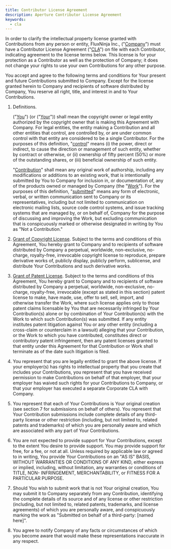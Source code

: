 ```yaml
---
title: Contributor License Agreement
description: Aperture Contributor License Agreement
keywords:
  - cla
---
```


In order to clarify the intellectual property license granted with Contributions
from any person or entity, FluxNinja Inc., ("<ins>Company</ins>") must have a
Contributor License Agreement ("<ins>CLA</ins>") on file with each Contributor,
indicating agreement to the license terms below. This license is for your
protection as a Contributor as well as the protection of Company; it does not
change your rights to use your own Contributions for any other purpose.

You accept and agree to the following terms and conditions for Your present and
future Contributions submitted to Company. Except for the license granted herein
to Company and recipients of software distributed by Company, You reserve all
right, title, and interest in and to Your Contributions.

1.  Definitions.

    ("<ins>You</ins>") (or ("<ins>Your</ins>")) shall mean the copyright owner or
    legal entity authorized by the copyright owner that is making this Agreement
    with Company. For legal entities, the entity making a Contribution and all other
    entities that control, are controlled by, or are under common control with that
    entity are considered to be a single Contributor. For the purposes of this
    definition, "<ins>control</ins>" means (i) the power, direct or indirect, to
    cause the direction or management of such entity, whether by contract or
    otherwise, or (ii) ownership of fifty percent (50%) or more of the outstanding
    shares, or (iii) beneficial ownership of such entity.

    "<ins>Contribution</ins>" shall mean any original work of authorship, including
    any modifications or additions to an existing work, that is intentionally
    submitted by You to Company for inclusion in, or documentation of, any of the
    products owned or managed by Company (the "<ins>Work</ins>"). For the purposes
    of this definition, "<ins>submitted</ins>" means any form of electronic, verbal,
    or written communication sent to Company or its representatives, including but
    not limited to communication on electronic mailing lists, source code control
    systems, and issue tracking systems that are managed by, or on behalf of,
    Company for the purpose of discussing and improving the Work, but excluding
    communication that is conspicuously marked or otherwise designated in writing by
    You as "Not a Contribution."

2.  <ins>Grant of Copyright License</ins>. Subject to the terms and conditions
    of this Agreement, You hereby grant to Company and to recipients of software
    distributed by Company a perpetual, worldwide, non-exclusive, no-charge,
    royalty-free, irrevocable copyright license to reproduce, prepare derivative
    works of, publicly display, publicly perform, sublicense, and distribute
    Your Contributions and such derivative works.

3.  <ins>Grant of Patent License</ins>. Subject to the terms and conditions of
    this Agreement, You hereby grant to Company and to recipients of software
    distributed by Company a perpetual, worldwide, non-exclusive, no-charge,
    royalty-free, irrevocable (except as stated in this section) patent license
    to make, have made, use, offer to sell, sell, import, and otherwise transfer
    the Work, where such license applies only to those patent claims licensable
    by You that are necessarily infringed by Your Contribution(s) alone or by
    combination of Your Contribution(s) with the Work to which such
    Contribution(s) was submitted. If any entity institutes patent litigation
    against You or any other entity (including a cross-claim or counterclaim in
    a lawsuit) alleging that your Contribution, or the Work to which you have
    contributed, constitutes direct or contributory patent infringement, then
    any patent licenses granted to that entity under this Agreement for that
    Contribution or Work shall terminate as of the date such litigation is
    filed.

4.  You represent that you are legally entitled to grant the above license. If
    your employer(s) has rights to intellectual property that you create that
    includes your Contributions, you represent that you have received permission
    to make Contributions on behalf of that employer, that your employer has
    waived such rights for your Contributions to Company, or that your employer
    has executed a separate Corporate CLA with Company.

5.  You represent that each of Your Contributions is Your original creation (see
    section 7 for submissions on behalf of others). You represent that Your
    Contribution submissions include complete details of any third-party license
    or other restriction (including, but not limited to, related patents and
    trademarks) of which you are personally aware and which are associated with
    any part of Your Contributions.

6.  You are not expected to provide support for Your Contributions, except to
    the extent You desire to provide support. You may provide support for free,
    for a fee, or not at all. Unless required by applicable law or agreed to in
    writing, You provide Your Contributions on an "AS IS" BASIS, WITHOUT
    WARRANTIES OR CONDITIONS OF ANY KIND, either express or implied, including,
    without limitation, any warranties or conditions of TITLE, NON-
    INFRINGEMENT, MERCHANTABILITY, or FITNESS FOR A PARTICULAR PURPOSE.

7.  Should You wish to submit work that is not Your original creation, You may
    submit it to Company separately from any Contribution, identifying the
    complete details of its source and of any license or other restriction
    (including, but not limited to, related patents, trademarks, and license
    agreements) of which you are personally aware, and conspicuously marking the
    work as "Submitted on behalf of a third-party: \[named here\]".

8.  You agree to notify Company of any facts or circumstances of which you
    become aware that would make these representations inaccurate in any
    respect.
